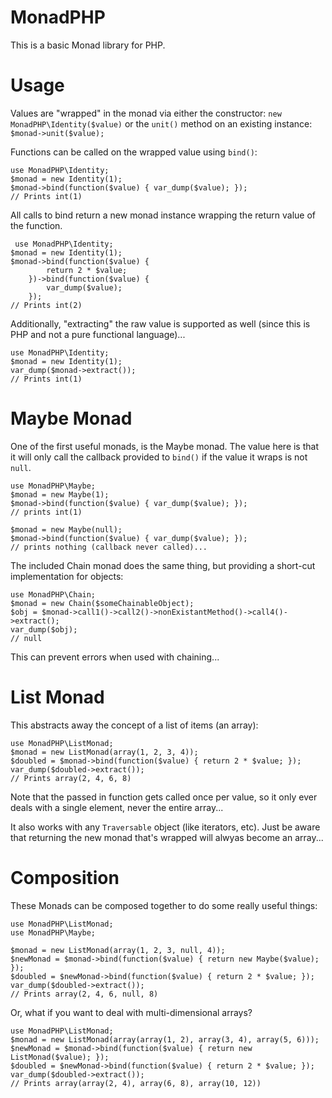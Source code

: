 MonadPHP
========

This is a basic Monad library for PHP.

Usage
=====

Values are "wrapped" in the monad via either the constructor: `new MonadPHP\Identity($value)` or the `unit()` method on an existing instance: `$monad->unit($value);`

Functions can be called on the wrapped value using `bind()`:

    use MonadPHP\Identity;
    $monad = new Identity(1);
    $monad->bind(function($value) { var_dump($value); });
    // Prints int(1)

All calls to bind return a new monad instance wrapping the return value of the function.

     use MonadPHP\Identity;
    $monad = new Identity(1);
    $monad->bind(function($value) {
            return 2 * $value;
        })->bind(function($value) { 
            var_dump($value); 
        });
    // Prints int(2)

Additionally, "extracting" the raw value is supported as well (since this is PHP and not a pure functional language)...

    use MonadPHP\Identity;
    $monad = new Identity(1);
    var_dump($monad->extract());
    // Prints int(1)

Maybe Monad
===========

One of the first useful monads, is the Maybe monad. The value here is that it will only call the callback provided to `bind()` if the value it wraps is not `null`.

    use MonadPHP\Maybe;
    $monad = new Maybe(1);
    $monad->bind(function($value) { var_dump($value); });
    // prints int(1)

    $monad = new Maybe(null);
    $monad->bind(function($value) { var_dump($value); });
    // prints nothing (callback never called)...

The included Chain monad does the same thing, but providing a short-cut implementation for objects:

    use MonadPHP\Chain;
    $monad = new Chain($someChainableObject);
    $obj = $monad->call1()->call2()->nonExistantMethod()->call4()->extract();
    var_dump($obj);
    // null

This can prevent errors when used with chaining...

List Monad
==========

This abstracts away the concept of a list of items (an array):

    use MonadPHP\ListMonad;
    $monad = new ListMonad(array(1, 2, 3, 4));
    $doubled = $monad->bind(function($value) { return 2 * $value; });
    var_dump($doubled->extract());
    // Prints array(2, 4, 6, 8)

Note that the passed in function gets called once per value, so it only ever deals with a single element, never the entire array...

It also works with any `Traversable` object (like iterators, etc). Just be aware that returning the new monad that's wrapped will alwyas become an array...

Composition
===========

These Monads can be composed together to do some really useful things:

    use MonadPHP\ListMonad;
    use MonadPHP\Maybe;

    $monad = new ListMonad(array(1, 2, 3, null, 4));
    $newMonad = $monad->bind(function($value) { return new Maybe($value); });
    $doubled = $newMonad->bind(function($value) { return 2 * $value; });
    var_dump($doubled->extract());
    // Prints array(2, 4, 6, null, 8)

Or, what if you want to deal with multi-dimensional arrays?

    use MonadPHP\ListMonad;
    $monad = new ListMonad(array(array(1, 2), array(3, 4), array(5, 6)));
    $newMonad = $monad->bind(function($value) { return new ListMonad($value); });
    $doubled = $newMonad->bind(function($value) { return 2 * $value; });
    var_dump($doubled->extract());
    // Prints array(array(2, 4), array(6, 8), array(10, 12))



